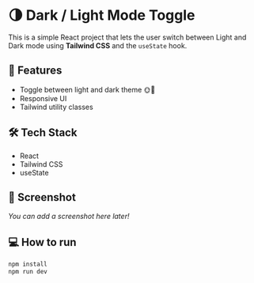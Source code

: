# 🌗 Dark / Light Mode Toggle

This is a simple React project that lets the user switch between Light and Dark mode using **Tailwind CSS** and the `useState` hook.

## 🚀 Features
- Toggle between light and dark theme 🌞🌙
- Responsive UI
- Tailwind utility classes

## 🛠 Tech Stack
- React
- Tailwind CSS
- useState

## 📸 Screenshot
_You can add a screenshot here later!_

## 💻 How to run
```bash
npm install
npm run dev
